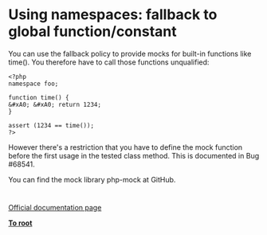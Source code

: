 # Using namespaces: fallback to global function/constant





You can use the fallback policy to provide mocks for built-in functions like time(). You therefore have to call those functions unqualified:



```
<?php
namespace foo;

function time() {
&#xA0; &#xA0; return 1234;
}

assert (1234 == time());
?>
```


However there&apos;s a restriction that you have to define the mock function before the first usage in the tested class method. This is documented in Bug #68541.

You can find the mock library php-mock at GitHub.

  

#

[Official documentation page](https://www.php.net/manual/en/language.namespaces.fallback.php)

**[To root](/README.md)**